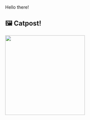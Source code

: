 Hello there!



## 🖼️ Catpost!

<sub>
    <img src="https://cdn2.thecatapi.com/images/d9g.jpg" height="256">
</sub>

